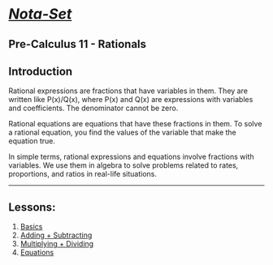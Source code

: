 # [***Nota-Set***](index.md)
## Pre-Calculus 11 - <i class="fa-solid fa-divide"></i>  Rationals
## **Introduction**

Rational expressions are fractions that have variables in them. They are written like P(x)/Q(x), where P(x) and Q(x) are expressions with variables and coefficients. The denominator cannot be zero.

Rational equations are equations that have these fractions in them. To solve a rational equation, you find the values of the variable that make the equation true.

In simple terms, rational expressions and equations involve fractions with variables. We use them in algebra to solve problems related to rates, proportions, and ratios in real-life situations.

---

## **Lessons**:

1. [Basics](Notes/PC11/Rationals/Lesson%201%20(Basics).html)
2. [Adding + Subtracting](Notes/PC11/Rationals/Lesson%202%20(Adding%20%2B%20Subtracting).html)
3. [Multiplying + Dividing](Notes/PC11/Rationals/Lesson%203%20(Multipling%20%2B%20Dividing).html)
4. [Equations](Notes/PC11/Rationals/Lesson%204%20(Equations).html)

<link rel="stylesheet" href="https://cdnjs.cloudflare.com/ajax/libs/font-awesome/6.3.0/css/all.min.css">